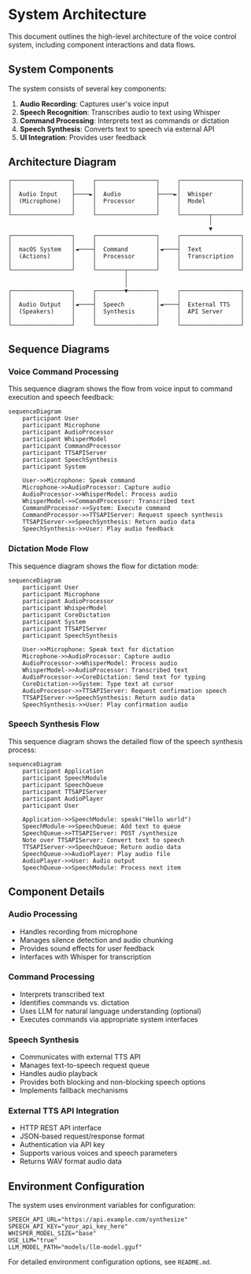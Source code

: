 # System Architecture

This document outlines the high-level architecture of the voice control system, including component interactions and data flows.

## System Components

The system consists of several key components:

1. **Audio Recording**: Captures user's voice input
2. **Speech Recognition**: Transcribes audio to text using Whisper
3. **Command Processing**: Interprets text as commands or dictation
4. **Speech Synthesis**: Converts text to speech via external API
5. **UI Integration**: Provides user feedback

## Architecture Diagram

```
┌─────────────────┐     ┌─────────────────┐     ┌─────────────────┐
│                 │     │                 │     │                 │
│  Audio Input    ├────►│  Audio          ├────►│  Whisper        │
│  (Microphone)   │     │  Processor      │     │  Model          │
│                 │     │                 │     │                 │
└─────────────────┘     └─────────────────┘     └────────┬────────┘
                                                         │
                                                         ▼
┌─────────────────┐     ┌─────────────────┐     ┌─────────────────┐
│                 │     │                 │     │                 │
│  macOS System   │◄────┤  Command        │◄────┤  Text           │
│  (Actions)      │     │  Processor      │     │  Transcription  │
│                 │     │                 │     │                 │
└─────────────────┘     └────────┬────────┘     └─────────────────┘
                                 │
                                 │
┌─────────────────┐     ┌────────▼────────┐     ┌─────────────────┐
│                 │     │                 │     │                 │
│  Audio Output   │◄────┤  Speech         │◄────┤  External TTS   │
│  (Speakers)     │     │  Synthesis      │     │  API Server     │
│                 │     │                 │     │                 │
└─────────────────┘     └─────────────────┘     └─────────────────┘
```

## Sequence Diagrams

### Voice Command Processing

This sequence diagram shows the flow from voice input to command execution and speech feedback:

```mermaid
sequenceDiagram
    participant User
    participant Microphone
    participant AudioProcessor
    participant WhisperModel
    participant CommandProcessor
    participant TTSAPIServer
    participant SpeechSynthesis
    participant System

    User->>Microphone: Speak command
    Microphone->>AudioProcessor: Capture audio
    AudioProcessor->>WhisperModel: Process audio
    WhisperModel->>CommandProcessor: Transcribed text
    CommandProcessor->>System: Execute command
    CommandProcessor->>TTSAPIServer: Request speech synthesis
    TTSAPIServer->>SpeechSynthesis: Return audio data
    SpeechSynthesis->>User: Play audio feedback
```

### Dictation Mode Flow

This sequence diagram shows the flow for dictation mode:

```mermaid
sequenceDiagram
    participant User
    participant Microphone
    participant AudioProcessor
    participant WhisperModel
    participant CoreDictation
    participant System
    participant TTSAPIServer
    participant SpeechSynthesis

    User->>Microphone: Speak text for dictation
    Microphone->>AudioProcessor: Capture audio
    AudioProcessor->>WhisperModel: Process audio
    WhisperModel->>AudioProcessor: Transcribed text
    AudioProcessor->>CoreDictation: Send text for typing
    CoreDictation->>System: Type text at cursor
    AudioProcessor->>TTSAPIServer: Request confirmation speech
    TTSAPIServer->>SpeechSynthesis: Return audio data
    SpeechSynthesis->>User: Play confirmation audio
```

### Speech Synthesis Flow

This sequence diagram shows the detailed flow of the speech synthesis process:

```mermaid
sequenceDiagram
    participant Application
    participant SpeechModule
    participant SpeechQueue
    participant TTSAPIServer
    participant AudioPlayer
    participant User

    Application->>SpeechModule: speak("Hello world")
    SpeechModule->>SpeechQueue: Add text to queue
    SpeechQueue->>TTSAPIServer: POST /synthesize
    Note over TTSAPIServer: Convert text to speech
    TTSAPIServer->>SpeechQueue: Return audio data
    SpeechQueue->>AudioPlayer: Play audio file
    AudioPlayer->>User: Audio output
    SpeechQueue->>SpeechModule: Process next item
```

## Component Details

### Audio Processing

- Handles recording from microphone
- Manages silence detection and audio chunking
- Provides sound effects for user feedback
- Interfaces with Whisper for transcription

### Command Processing

- Interprets transcribed text
- Identifies commands vs. dictation
- Uses LLM for natural language understanding (optional)
- Executes commands via appropriate system interfaces

### Speech Synthesis

- Communicates with external TTS API
- Manages text-to-speech request queue
- Handles audio playback
- Provides both blocking and non-blocking speech options
- Implements fallback mechanisms

### External TTS API Integration

- HTTP REST API interface
- JSON-based request/response format
- Authentication via API key
- Supports various voices and speech parameters
- Returns WAV format audio data

## Environment Configuration

The system uses environment variables for configuration:

```
SPEECH_API_URL="https://api.example.com/synthesize"
SPEECH_API_KEY="your_api_key_here"
WHISPER_MODEL_SIZE="base"
USE_LLM="true"
LLM_MODEL_PATH="models/llm-model.gguf"
```

For detailed environment configuration options, see `README.md`.
